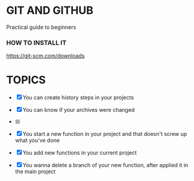# GIT AND GITHUB

Practical guide to beginners

### HOW TO INSTALL IT

https://git-scm.com/downloads

# TOPICS

- [x] You can create history steps in your projects
- [x] You can know if your archives were changed 
- [x] 
- [x] You start a new function in your project and that doesn't screw up what you've done
- [x] You add new functions in your current project
- [x] You wanna delete a branch of your new function, after applied it in the main project 


